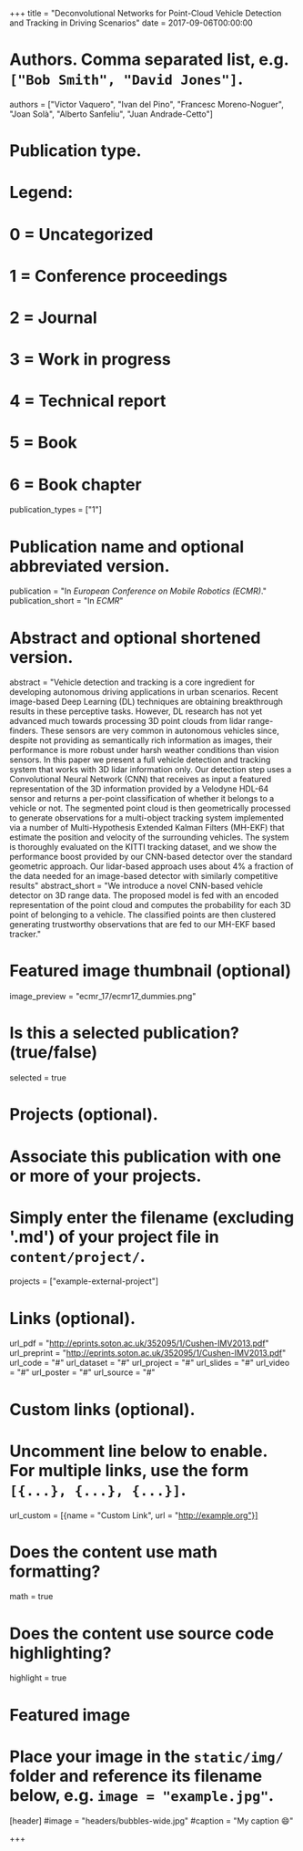 +++
title = "Deconvolutional Networks for Point-Cloud Vehicle Detection and Tracking in Driving Scenarios"
date = 2017-09-06T00:00:00

# Authors. Comma separated list, e.g. `["Bob Smith", "David Jones"]`.
authors = ["Victor Vaquero", "Ivan del Pino", "Francesc Moreno-Noguer", "Joan Solà", "Alberto Sanfeliu", "Juan Andrade-Cetto"]

# Publication type.
# Legend:
# 0 = Uncategorized
# 1 = Conference proceedings
# 2 = Journal
# 3 = Work in progress
# 4 = Technical report
# 5 = Book
# 6 = Book chapter
publication_types = ["1"]

# Publication name and optional abbreviated version.
publication = "In *European Conference on Mobile Robotics (ECMR)*."
publication_short = "In *ECMR*"

# Abstract and optional shortened version.
abstract = "Vehicle detection and tracking is a core ingredient for developing autonomous driving applications in urban scenarios. Recent image-based Deep Learning (DL) techniques are obtaining breakthrough results in these perceptive tasks. However, DL research has not yet advanced much towards processing 3D point clouds from lidar range-finders. These sensors are very common in autonomous vehicles since, despite not providing as semantically rich information as images, their performance is more robust under harsh weather conditions than vision sensors. In this paper we present a full vehicle detection and tracking system that works with 3D lidar information only. Our detection step uses a Convolutional Neural Network (CNN) that receives as input a featured representation of the 3D information provided by a Velodyne HDL-64 sensor and returns a per-point classification of whether it belongs to a vehicle or not. The segmented point cloud is then geometrically processed to generate observations for a multi-object tracking system implemented via a number of Multi-Hypothesis Extended Kalman Filters (MH-EKF) that estimate the position and velocity of the surrounding vehicles. The system is thoroughly evaluated on the KITTI tracking dataset, and we show the performance boost provided by our CNN-based detector over the standard geometric approach. Our lidar-based approach uses about 4% a fraction of the data needed for an image-based detector with similarly competitive results"
abstract_short = "We introduce a novel CNN-based vehicle detector on 3D range data. The proposed model is fed with an encoded representation of the point cloud and computes the probability for each 3D point of belonging to a vehicle. The classified points are then clustered generating trustworthy observations that are fed to our MH-EKF based tracker."

# Featured image thumbnail (optional)
image_preview = "ecmr_17/ecmr17_dummies.png"

# Is this a selected publication? (true/false)
selected = true

# Projects (optional).
#   Associate this publication with one or more of your projects.
#   Simply enter the filename (excluding '.md') of your project file in `content/project/`.
projects = ["example-external-project"]

# Links (optional).
url_pdf = "http://eprints.soton.ac.uk/352095/1/Cushen-IMV2013.pdf"
url_preprint = "http://eprints.soton.ac.uk/352095/1/Cushen-IMV2013.pdf"
url_code = "#"
url_dataset = "#"
url_project = "#"
url_slides = "#"
url_video = "#"
url_poster = "#"
url_source = "#"

# Custom links (optional).
#   Uncomment line below to enable. For multiple links, use the form `[{...}, {...}, {...}]`.
url_custom = [{name = "Custom Link", url = "http://example.org"}]

# Does the content use math formatting?
math = true

# Does the content use source code highlighting?
highlight = true

# Featured image
# Place your image in the `static/img/` folder and reference its filename below, e.g. `image = "example.jpg"`.
[header]
#image = "headers/bubbles-wide.jpg"
#caption = "My caption :smile:"

+++

<!--- More detail can easily be written here using *Markdown* and $\rm \LaTeX$ math code. -->


